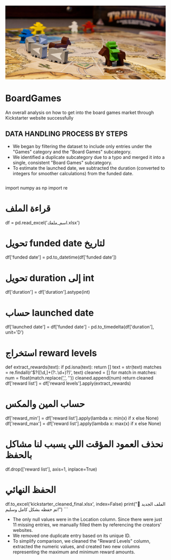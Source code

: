![Heaser](images/Header2.jpg)

# BoardGames
An overall analysis on how to get into the board games market through Kickstarter website successfully

## DATA HANDLING PROCESS BY STEPS
- We began by filtering the dataset to include only entries under the "Games" category and the "Board Games" subcategory.
- We identified a duplicate subcategory due to a typo and merged it into a single, consistent "Board Games" subcategory.
- To estimate the launched date, we subtracted the duration (converted to integers for smoother calculations) from the funded date.
  ``` import pandas as pd
import numpy as np
import re
# قراءة الملف
df = pd.read_excel('اسم_ملفك.xlsx')
# تحويل funded date لتاريخ
df['funded date'] = pd.to_datetime(df['funded date'])
# تحويل duration إلى int
df['duration'] = df['duration'].astype(int)
# حساب launched date
df['launched date'] = df['funded date'] - pd.to_timedelta(df['duration'], unit='D')
# استخراج reward levels
def extract_rewards(text):
    if pd.isna(text):
        return []
    text = str(text)
    matches = re.findall(r'\$?([\d,]+(?:\.\d+)?)', text)
    cleaned = []
    for match in matches:
        num = float(match.replace(',', ''))
        cleaned.append(num)
    return cleaned
df['reward list'] = df['reward levels'].apply(extract_rewards)
# حساب المين والمكس
df['reward_min'] = df['reward list'].apply(lambda x: min(x) if x else None)
df['reward_max'] = df['reward list'].apply(lambda x: max(x) if x else None)
# نحذف العمود المؤقت اللي يسبب لنا مشاكل بالحفظ
df.drop(['reward list'], axis=1, inplace=True)
# الحفظ النهائي
df.to_excel('kickstarter_cleaned_final.xlsx', index=False)
print(":rocket: الملف الجديد تم حفظه بشكل كامل وسليم!") ```
- The only null values were in the Location column. Since there were just 11 missing entries, we manually filled them by referencing the creators' websites.
- We removed one duplicate entry based on its unique ID.
- To simplify comparison, we cleaned the "Reward Levels" column, extracted the numeric values, and created two new columns representing the maximum and minimum reward amounts.
